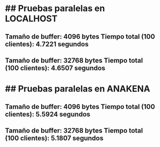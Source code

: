 # ## Pruebas paralelas en LOCALHOST
Tamaño de buffer: 4096 bytes
**Tiempo total (100 clientes)**: 4.7221 segundos
-------------------------
Tamaño de buffer: 32768 bytes
**Tiempo total (100 clientes)**: 4.6507 segundos
-------------------------
# ## Pruebas paralelas en ANAKENA
Tamaño de buffer: 4096 bytes
**Tiempo total (100 clientes)**: 5.5924 segundos
-------------------------
Tamaño de buffer: 32768 bytes
**Tiempo total (100 clientes)**: 5.1807 segundos
-------------------------
